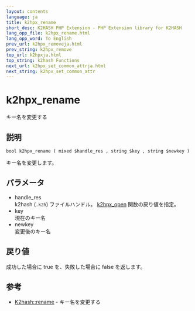 ```yaml
---
layout: contents
language: ja
title: k2hpx_rename
short_desc: K2HASH PHP Extension - PHP Extension library for K2HASH
lang_opp_file: k2hpx_rename.html
lang_opp_word: To English
prev_url: k2hpx_removeja.html
prev_string: k2hpx_remove
top_url: k2hpxja.html
top_string: k2hash Functions
next_url: k2hpx_set_common_attrja.html
next_string: k2hpx_set_common_attr
---
```


# k2hpx_rename
キー名を変更する

## 説明
```
bool k2hpx_rename ( mixed $handle_res , string $key , string $newkey )
```
キー名を変更します。 

## パラメータ
- handle_res  
k2hash (`.k2h`) ファイルハンドル。 [k2hpx_open](k2hpx_openja.html) 関数の戻り値を指定。
- key  
現在のキー名
- newkey  
変更後のキー名

## 戻り値
成功した場合に true を、失敗した場合に false を返します。 

## 参考
- [K2hash::rename](k2h_renameja.html) - キー名を変更する
